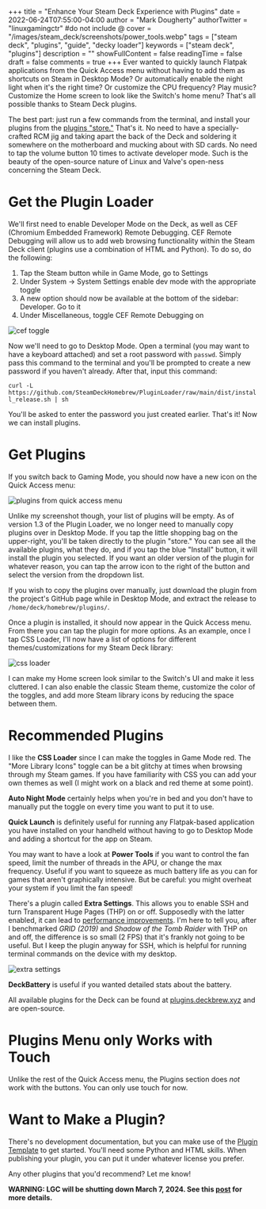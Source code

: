 +++
title = "Enhance Your Steam Deck Experience with Plugins"
date = 2022-06-24T07:55:00-04:00
author = "Mark Dougherty"
authorTwitter = "linuxgamingctr" #do not include @
cover = "/images/steam_deck/screenshots/power_tools.webp"
tags = ["steam deck", "plugins", "guide", "decky loader"]
keywords = ["steam deck", "plugins"]
description = ""
showFullContent = false
readingTime = false
draft = false
comments = true
+++
Ever wanted to quickly launch Flatpak applications from the Quick Access menu without having to add them as shortcuts on Steam in Desktop Mode? Or automatically enable the night light when it's the right time? Or customize the CPU frequency? Play music? Customize the Home screen to look like the Switch's home menu? That's all possible thanks to Steam Deck plugins. 

The best part: just run a few commands from the terminal, and install your plugins from the [plugins "store."](https://plugins.deckbrew.xyz/) That's it. No need to have a specially-crafted RCM jig and taking apart the back of the Deck and soldering it somewhere on the motherboard and mucking about with SD cards. No need to tap the volume button 10 times to activate developer mode. Such is the beauty of the open-source nature of Linux and Valve's open-ness concerning the Steam Deck.

# Get the Plugin Loader
We'll first need to enable Developer Mode on the Deck, as well as CEF (Chromium Embedded Framework) Remote Debugging. CEF Remote Debugging will allow us to add web browsing functionality within the Steam Deck client (plugins use a combination of HTML and Python). To do so, do the following:
1. Tap the Steam button while in Game Mode, go to Settings
2. Under System -> System Settings enable dev mode with the appropriate toggle
3. A new option should now be available at the bottom of the sidebar: Developer. Go to it
4. Under Miscellaneous, toggle CEF Remote Debugging on

![cef toggle](/images/steam_deck/screenshots/cef.jpeg)

Now we'll need to go to Desktop Mode. Open a terminal (you may want to have a keyboard attached) and set a root password with `passwd`. Simply pass this command to the terminal and you'll be prompted to create a new password if you haven't already. After that, input this command:

`curl -L https://github.com/SteamDeckHomebrew/PluginLoader/raw/main/dist/install_release.sh | sh`

You'll be asked to enter the password you just created earlier. That's it! Now we can install plugins.

# Get Plugins
If you switch back to Gaming Mode, you should now have a new icon on the Quick Access menu:

![plugins from quick access menu](/images/steam_deck/screenshots/plugins.jpeg)

Unlike my screenshot though, your list of plugins will be empty. As of version 1.3 of the Plugin Loader, we no longer need to manually copy plugins over in Desktop Mode. If you tap the little shopping bag on the upper-right, you'll be taken directly to the plugin "store." You can see all the available plugins, what they do, and if you tap the blue "Install" button, it will install the plugin you selected. If you want an older version of the plugin for whatever reason, you can tap the arrow icon to the right of the button and select the version from the dropdown list.

If you wish to copy the plugins over manually, just download the plugin from the project's GitHub page while in Desktop Mode, and extract the release to `/home/deck/homebrew/plugins/`.

Once a plugin is installed, it should now appear in the Quick Access menu. From there you can tap the plugin for more options. As an example, once I tap CSS Loader, I'll now have a list of options for different themes/customizations for my Steam Deck library:

![css loader](/images/steam_deck/screenshots/css_loader.jpeg)

I can make my Home screen look similar to the Switch's UI and make it less cluttered. I can also enable the classic Steam theme, customize the color of the toggles, and add more Steam library icons by reducing the space between them.

# Recommended Plugins
I like the **CSS Loader** since I can make the toggles in Game Mode red. The "More Library Icons" toggle can be a bit glitchy at times when browsing through my Steam games. If you have familiarity with CSS you can add your own themes as well (I might work on a black and red theme at some point).

**Auto Night Mode** certainly helps when you're in bed and you don't have to manually put the toggle on every time you want to put it to use.

**Quick Launch** is definitely useful for running any Flatpak-based application you have installed on your handheld without having to go to Desktop Mode and adding a shortcut for the app on Steam.

You may want to have a look at **Power Tools** if you want to control the fan speed, limit the number of threads in the APU, or change the max frequency. Useful if you want to squeeze as much battery life as you can for games that aren't graphically intensive. But be careful: you might overheat your system if you limit the fan speed!

There's a plugin called **Extra Settings**. This allows you to enable SSH and turn Transparent Huge Pages (THP) on or off. Supposedly with the latter enabled, it can lead to [performance improvements](https://www.reddit.com/r/linux_gaming/comments/uhfjyt/underrated_advice_for_improving_gaming/). I'm here to tell you, after I benchmarked *GRID (2019)* and *Shadow of the Tomb Raider* with THP on and off, the difference is so small (2 FPS) that it's frankly not going to be useful. But I keep the plugin anyway for SSH, which is helpful for running terminal commands on the device with my desktop.

![extra settings](/images/steam_deck/screenshots/extra_settings.jpeg)

**DeckBattery** is useful if you wanted detailed stats about the battery.

All available plugins for the Deck can be found at [plugins.deckbrew.xyz](https://plugins.deckbrew.xyz/) and are open-source.

# Plugins Menu only Works with Touch
Unlike the rest of the Quick Access menu, the Plugins section does *not* work with the buttons. You can only use touch for now.

# Want to Make a Plugin?
There's no development documentation, but you can make use of the [Plugin Template](https://github.com/SteamDeckHomebrew/Plugin-Template) to get started. You'll need some Python and HTML skills. When publishing your plugin, you can put it under whatever license you prefer.

Any other plugins that you'd recommend? Let me know!

**WARNING: LGC will be shutting down March 7, 2024. See this [post](https://linuxgamingcentral.com/posts/the-end-of-lgc/) for more details.**

